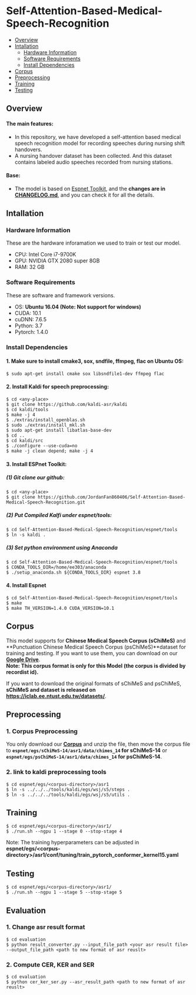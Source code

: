 # Self-Attention-Based-Medical-Speech-Recognition
* [Overview](#Overview)
* [Intallation](#Intallation)
    * [Hardware Information](#Hardware-Information)
    * [Software Requirements](#Software-Requirements)
    * [Install Dependencies](#Install-Dependencies)
* [Corpus](#Corpus)
* [Preprocessing](#Preprocessing)
* [Training](#Training)
* [Testing](#Testing)

## Overview
#### The main features:
* In this repository, we have developed a self-attention based medical speech recognition model for recording speeches during nursing shift handovers.
* A nursing handover dataset has been collected. And this dataset contains labeled audio speeches recorded from nursing stations.
#### Base:
* The model is based on [Espnet Toolkit](https://github.com/espnet/espnet), and the **changes are in [CHANGELOG.md](CHANGELOG.md)**, and you can check it for all the details.

## Intallation
### Hardware Information
These are the hardware inforamation we used to train or test our model.
* CPU: Intel Core i7-9700K
* GPU: NVIDIA GTX 2080 super 8GB
* RAM: 32 GB
### Software Requirements
These are software and framework versions.
* OS: **Ubuntu 16.04 (Note: Not support for windows)**
* CUDA: 10.1
* cuDNN: 7.6.5
* Python: 3.7
* Pytorch: 1.4.0
### Install Dependencies
#### 1. **Make sure to install cmake3, sox, sndfile, ffmpeg, flac on Ubuntu OS**:
```
$ sudo apt-get install cmake sox libsndfile1-dev ffmpeg flac
```
#### 2. Install **Kaldi for speech preprocessing**:
```
$ cd <any-place>
$ git clone https://github.com/kaldi-asr/kaldi
$ cd kaldi/tools
$ make -j 4
$ ./extras/install_openblas.sh
$ sudo ./extras/install_mkl.sh
$ sudo apt-get install libatlas-base-dev
$ cd ..
$ cd kaldi/src
$ ./configure --use-cuda=no
$ make -j clean depend; make -j 4
```
#### 3. Install **ESPnet Toolkit**:
##### (1) Git clone our github:
```
$ cd <any-place>
$ git clone https://github.com/JordanFan860406/Self-Attention-Based-Medical-Speech-Recognition.git
```
##### (2) Put Compiled Kalfi under espnet/tools:
```
$ cd Self-Attention-Based-Medical-Speech-Recognition/espnet/tools
$ ln -s kaldi .
```
##### (3) Set python environment using Anaconda
```
$ cd Self-Attention-Based-Medical-Speech-Recognition/espnet/tools
$ CONDA_TOOLS_DIR=/home/ee303/anaconda
$ ./setup_anaconda.sh ${CONDA_TOOLS_DIR} espnet 3.8
```
#### 4. Install Espnet
```
$ cd Self-Attention-Based-Medical-Speech-Recognition/espnet/tools
$ make
$ make TH_VERSION=1.4.0 CUDA_VERSION=10.1
```
## Corpus
This model supports for **Chinese Medical Speech Corpus (sChiMeS)** and **Punctuation Chinese Medical Speech Corpus (psChiMeS)**dataset for training and testing. If you want to use them, you can download on our **[Google Drive](https://drive.google.com/drive/folders/1AVhkHPOLvZMwWBNqI5kXC85PsOmB-032?usp=sharing)**. <br>
**Note: This corpus format is only for this Model (the corpus is divided by recordist id).**

If you want to download the original formats of sChiMeS and psChiMeS, **sChiMeS and dataset is released on https://iclab.ee.ntust.edu.tw/datasets/**.

## Preprocessing
### 1. Corpus Preprocessing
You only download our **[Corpus](#Corpus)** and unzip the file, then move the corpus file to **`espnet/egs/sChiMeS-14/asr1/data/chimes_14` for sChiMeS-14** or **`espnet/egs/psChiMeS-14/asr1/data/chimes_14` for psChiMeS-14**.

### 2. link to kaldi preprocessing tools
```
$ cd espnet/egs/<corpus-directory>/asr1
$ ln -s ../../../tools/kaldi/egs/wsj/s5/steps .
$ ln -s ../../../tools/kaldi/egs/wsj/s5/utils .
```
## Training
```
$ cd espnet/egs/<corpus-directory>/asr1/
$ ./run.sh --ngpu 1 --stage 0 --stop-stage 4
```
Note: The training hyperparameters can be adjusted in **espnet/egs/\<corpus-directory>\/asr1/conf/tuning/train_pytorch_conformer_kernel15.yaml**
## Testing
```
$ cd espnet/egs/<corpus-directory>/asr1/
$ ./run.sh --ngpu 1 --stage 5 --stop-stage 5
```
## Evaluation
### 1. Change asr result format 
```
$ cd evaluation
$ python result_converter.py --input_file_path <your asr result file> --output_file_path <path to new format of asr reuslt>
```
### 2. Compute **CER**, **KER** and **SER**
 ```
 $ cd evaluation
 $ python cer_ker_ser.py --asr_result_path <path to new format of asr reuslt>
 ```

